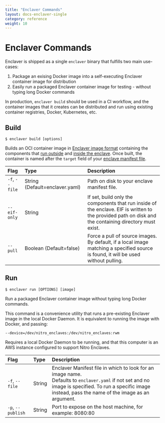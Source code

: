 ```yaml
---
title: "Enclaver Commands"
layout: docs-enclaver-single
category: reference
weight: 10
---
```


# Enclaver Commands

Enclaver is shipped as a single `enclaver` binary that fulfills two main use-cases:

1. Package an exising Docker image into a self-executing Enclaver container image for distribution
1. Easily run a packaged Enclaver container image for testing - without typing long Docker commands

In production, `enclaver build` should be used in a CI workflow, and the container images that it creates
can be distributed and run using existing container registries, Docker, Kubernetes, etc.

## Build

```console
$ enclaver build [options]
```

Builds an OCI container image in [Enclaver image format][format] containing the components that [run outside][outside] and [inside the enclave][inside]. Once built, the container is named after the `target` field of your [enclave manifest file][manifest].

| Flag | Type | Description |
|:-----|:-----|:------------|
| `-f`, `--file` | String (Default=enclaver.yaml) | Path on disk to your enclave manifest file. |
| `--eif-only` | String | If set, build only the components that run inside of the enclave. EIF is written to the provided path on disk and the containing directory must exist. |
| `--pull` | Boolean (Default=false) | Force a pull of source images. By default, if a local image matching a specified source is found, it will be used without pulling. |

## Run

```console
$ enclaver run [OPTIONS] [image]
```

Run a packaged Enclaver container image without typing long Docker commands.

This command is a convenience utility that runs a pre-existing Enclaver image in the local Docker
Daemon. It is equivalent to running the image with Docker, and passing:

    --device=/dev/nitro_enclaves:/dev/nitro_enclaves:rwm

Requires a local Docker Daemon to be running, and that this computer is an AWS instance configured
to support Nitro Enclaves.

| Flag | Type | Description |
|:-----|:-----|:------------|
| `-f`, `--file` | String | Enclaver Manifest file in which to look for an image name.<br>Defaults to `enclaver.yaml` if not set and no image is specified. To run a specific image instead, pass the name of the image as an argument. |
| `-p`, `--publish` | String | Port to expose on the host machine, for example: 8080:80 |

[format]: architecture.md#enclaver-image-format
[outside]: architecture.md#components-outside-the-enclave
[inside]: architecture.md#components-inside-the-enclave
[manifest]: manifest.md

